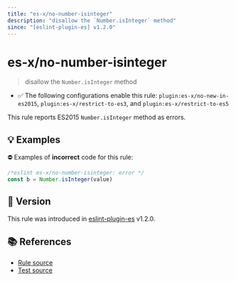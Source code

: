 ```yaml
---
title: "es-x/no-number-isinteger"
description: "disallow the `Number.isInteger` method"
since: "[eslint-plugin-es] v1.2.0"
---
```


# es-x/no-number-isinteger
> disallow the `Number.isInteger` method

- ✅ The following configurations enable this rule: `plugin:es-x/no-new-in-es2015`, `plugin:es-x/restrict-to-es3`, and `plugin:es-x/restrict-to-es5`

This rule reports ES2015 `Number.isInteger` method as errors.

## 💡 Examples

⛔ Examples of **incorrect** code for this rule:

<eslint-playground type="bad">

```js
/*eslint es-x/no-number-isinteger: error */
const b = Number.isInteger(value)
```

</eslint-playground>

## 🚀 Version

This rule was introduced in [eslint-plugin-es] v1.2.0.

[eslint-plugin-es]: https://github.com/mysticatea/eslint-plugin-es

## 📚 References

- [Rule source](https://github.com/ota-meshi/eslint-plugin-es-x/blob/master/lib/rules/no-number-isinteger.js)
- [Test source](https://github.com/ota-meshi/eslint-plugin-es-x/blob/master/tests/lib/rules/no-number-isinteger.js)
